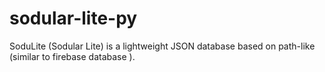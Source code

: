 # sodular-lite-py
SoduLite (Sodular Lite) is a lightweight JSON database based on path-like (similar to firebase database ).

